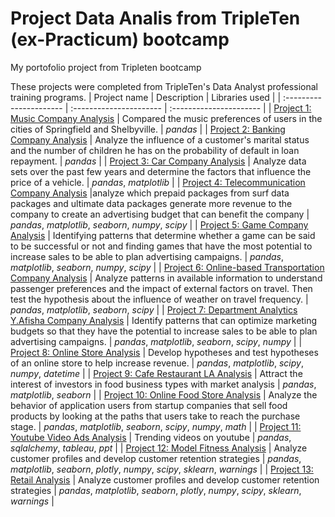 # Project Data Analis from TripleTen (ex-Practicum) bootcamp
My portofolio project from Tripleten bootcamp

These projects were completed from TripleTen's Data Analyst professional training programs.
| Project name | Description | Libraries used | 
| :---------------------- | :---------------------- | :---------------------- |
| [Project 1: Music Company Analysis](Project_01.music_project_en) | Compared the music preferences of users in the cities of Springfield and Shelbyville. | *pandas* |
| [Project 2: Banking Company Analysis](Project_02.credit_scoring_eng) | Analyze the influence of a customer's marital status and the number of children he has on the probability of default in loan repayment. | *pandas* |
| [Project 3: Car Company Analysis](Project_03.vehicles.us) | Analyze data sets over the past few years and determine the factors that influence the price of a vehicle. | *pandas*, *matplotlib* |
| [Project 4: Telecommunication Company Analysis](Project_04.megaline) |analyze which prepaid packages from surf data packages and ultimate data packages generate more revenue to the company to create an advertising budget that can benefit the company | *pandas*, *matplotlib*, *seaborn*, *numpy*, *scipy* |
| [Project 5: Game Company Analysis](Project_05.games) | Identifying patterns that determine whether a game can be said to be successful or not and finding games that have the most potential to increase sales to be able to plan advertising campaigns. | *pandas*, *matplotlib*, *seaborn*, *numpy*, *scipy* |
| [Project 6: Online-based Transportation Company Analysis](Project_06.cabs) | Analyze patterns in available information to understand passenger preferences and the impact of external factors on travel. Then test the hypothesis about the influence of weather on travel frequency. | *pandas*, *matplotlib*, *seaborn*, *scipy* |
| [Project 7: Department Analytics Y.Afisha Company Analysis](Project_07.y_afisha) | Identify patterns that can optimize marketing budgets so that they have the potential to increase sales to be able to plan advertising campaigns. | *pandas*, *matplotlib*, *seaborn*, *scipy*, *numpy* |
| [Project 8: Online Store Analysis](Project_08.online_store) | Develop hypotheses and test hypotheses of an online store to help increase revenue. | *pandas*, *matplotlib*, *scipy*, *numpy*, *datetime* |
| [Project 9: Cafe Restaurant LA Analysis](Project_09.market_research) | Attract the interest of investors in food business types with market analysis | *pandas*, *matplotlib*, *seaborn* |
| [Project 10: Online Food Store Analysis](Project_10.food_store_research) | Analyze the behavior of application users from startup companies that sell food products by looking at the paths that users take to reach the purchase stage. | *pandas*, *matplotlib*, *seaborn*, *scipy*, *numpy*, *math* |
| [Project 11: Youtube Video Ads Analysis](Project_11.yt_video_ads) | Trending videos on youtube | *pandas*, *sqlalchemy*, *tableau*, *ppt* |
| [Project 12: Model Fitness Analysis](Project_12.gym_analysis) | Analyze customer profiles and develop customer retention strategies | *pandas*, *matplotlib*, *seaborn*, *plotly*, *numpy*, *scipy*, *sklearn*, *warnings* |
| [Project 13: Retail Analysis](Project_12.gym_analysis) | Analyze customer profiles and develop customer retention strategies | *pandas*, *matplotlib*, *seaborn*, *plotly*, *numpy*, *scipy*, *sklearn*, *warnings* |
